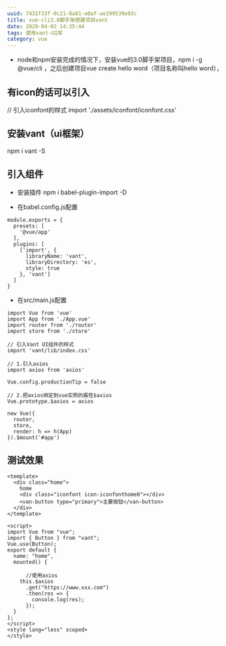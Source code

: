 ```yaml
---
uuid: 7432f33f-0c21-8a81-a0af-ae199539e93c
title: vue-cli3.0脚手架搭建项目vant
date: 2020-04-02 14:35:44
tags: 使用vant-UI库
category: vue
---
```

*   node和npm安装完成的情况下，安装vue的3.0脚手架项目，npm i -g @vue/cli ，之后创建项目vue create hello word（项目名称叫hello word），
<!-- more -->
##  有icon的话可以引入
// 引入iconfont的样式
import './assets/iconfont/iconfont.css'

##  安装vant（ui框架）
npm i vant -S

##  引入组件
*   安装插件
npm i babel-plugin-import -D

*   在babel.config.js配置

```
module.exports = {
  presets: [
    '@vue/app'
  ],
  plugins: [
    ['import', {
      libraryName: 'vant',
      libraryDirectory: 'es',
      style: true
    }, 'vant']
  ]
}
```

*   在src/main.js配置

```
import Vue from 'vue'
import App from './App.vue'
import router from './router'
import store from './store'

// 引入Vant UI组件的样式
import 'vant/lib/index.css'

// 1.引入axios
import axios from 'axios'

Vue.config.productionTip = false

// 2.把axios绑定到vue实例的属性$axios
Vue.prototype.$axios = axios

new Vue({
  router,
  store,
  render: h => h(App)
}).$mount('#app')

```

##  测试效果

```
<template>
  <div class="home">
    home
    <div class="iconfont icon-iconfonthome0"></div>
    <van-button type="primary">主要按钮</van-button>
  </div>
</template>

<script>
import Vue from "vue";
import { Button } from "vant";
Vue.use(Button);
export default {
  name: "home",
  mounted() {

      //使用axios
    this.$axios
      .get("https://www.xxx.com")
      .then(res => {
        console.log(res);
      });
  }
};
</script>
<style lang="less" scoped>
</style>
```